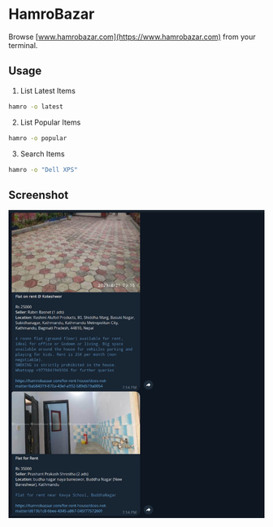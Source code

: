 # HamroBazar

Browse [www.hamrobazar.com](https://www.hamrobazar.com) from your terminal.

## Usage

1. List Latest Items
```bash
hamro -o latest
```

2. List Popular Items
```bash
hamro -o popular
```

3. Search Items
```bash
hamro -o "Dell XPS"
```

## Screenshot

![](https://raw.githubusercontent.com/adityathebe/hamrobazar/master/screenshot.png)